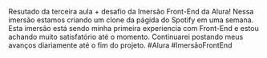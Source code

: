 Resutado da terceira aula + desafio da Imersão Front-End da Alura!
Nessa imersão estamos criando um clone da págida do Spotify em uma semana. Esta imersão está sendo minha primeira experiencia com Front-End e estou achando muito satisfatório até o momento.
Continuarei postando meus avanços diariamente até o fim do projeto.
#Alura #ImersãoFrontEnd
